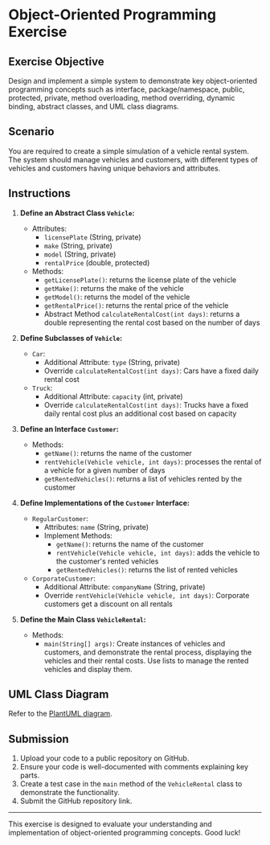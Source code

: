 # Object-Oriented Programming Exercise

## Exercise Objective
Design and implement a simple system to demonstrate key object-oriented programming concepts such as interface, package/namespace, public, protected, private, method overloading, method overriding, dynamic binding, abstract classes, and UML class diagrams.

## Scenario
You are required to create a simple simulation of a vehicle rental system. The system should manage vehicles and customers, with different types of vehicles and customers having unique behaviors and attributes.

## Instructions

1. **Define an Abstract Class `Vehicle`:**
   - Attributes:
     - `licensePlate` (String, private)
     - `make` (String, private)
     - `model` (String, private)
     - `rentalPrice` (double, protected)
   - Methods:
     - `getLicensePlate()`: returns the license plate of the vehicle
     - `getMake()`: returns the make of the vehicle
     - `getModel()`: returns the model of the vehicle
     - `getRentalPrice()`: returns the rental price of the vehicle
     - Abstract Method `calculateRentalCost(int days)`: returns a double representing the rental cost based on the number of days

2. **Define Subclasses of `Vehicle`:**
   - `Car`:
     - Additional Attribute: `type` (String, private)
     - Override `calculateRentalCost(int days)`: Cars have a fixed daily rental cost
   - `Truck`:
     - Additional Attribute: `capacity` (int, private)
     - Override `calculateRentalCost(int days)`: Trucks have a fixed daily rental cost plus an additional cost based on capacity

3. **Define an Interface `Customer`:**
   - Methods:
     - `getName()`: returns the name of the customer
     - `rentVehicle(Vehicle vehicle, int days)`: processes the rental of a vehicle for a given number of days
     - `getRentedVehicles()`: returns a list of vehicles rented by the customer

4. **Define Implementations of the `Customer` Interface:**
   - `RegularCustomer`:
     - Attributes: `name` (String, private)
     - Implement Methods:
       - `getName()`: returns the name of the customer
       - `rentVehicle(Vehicle vehicle, int days)`: adds the vehicle to the customer's rented vehicles
       - `getRentedVehicles()`: returns the list of rented vehicles
   - `CorporateCustomer`:
     - Additional Attribute: `companyName` (String, private)
     - Override `rentVehicle(Vehicle vehicle, int days)`: Corporate customers get a discount on all rentals

5. **Define the Main Class `VehicleRental`:**
   - Methods:
     - `main(String[] args)`: Create instances of vehicles and customers, and demonstrate the rental process, displaying the vehicles and their rental costs. Use lists to manage the rented vehicles and display them.

## UML Class Diagram

Refer to the [PlantUML diagram](../images/oop-version2.png).

## Submission
1. Upload your code to a public repository on GitHub.
2. Ensure your code is well-documented with comments explaining key parts.
3. Create a test case in the `main` method of the `VehicleRental` class to demonstrate the functionality.
4. Submit the GitHub repository link.

---

This exercise is designed to evaluate your understanding and implementation of object-oriented programming concepts. Good luck!
